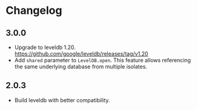 # Changelog

## 3.0.0

- Upgrade to leveldb 1.20. https://github.com/google/leveldb/releases/tag/v1.20
- Add `shared` parameter to `LevelDB.open`. This feature allows referencing
the same underlying database from multiple isolates.

## 2.0.3

- Build leveldb with better compatibility.
